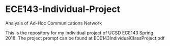 # ECE143-Individual-Project
Analysis of Ad-Hoc Communications Network

This is the repository for my individual project of UCSD ECE143 Spring 2018. The project prompt can be found at ECE143IndividualClassProject.pdf
